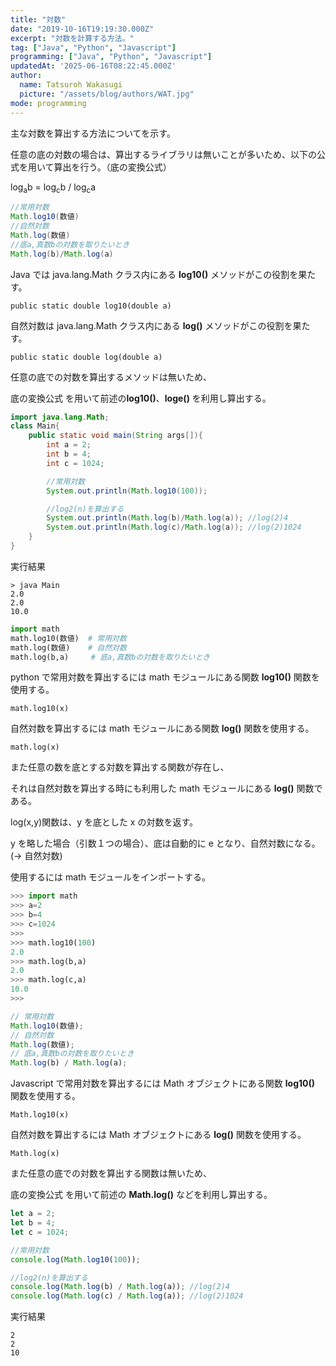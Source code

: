```yaml
---
title: "対数"
date: "2019-10-16T19:19:30.000Z"
excerpt: "対数を計算する方法。"
tag: ["Java", "Python", "Javascript"]
programming: ["Java", "Python", "Javascript"]
updatedAt: '2025-06-16T08:22:45.000Z'
author:
  name: Tatsuroh Wakasugi
  picture: "/assets/blog/authors/WAT.jpg"
mode: programming
---
```


主な対数を算出する方法についてを示す。

任意の底の対数の場合は、算出するライブラリは無いことが多いため、以下の公式を用いて算出を行う。（底の変換公式）

log<sub>a</sub>b = log<sub>c</sub>b / log<sub>c</sub>a

<div class="note_content_by_programming_language" id="note_content_Java">

```java
//常用対数
Math.log10(数値)
//自然対数
Math.log(数値)
//底a,真数bの対数を取りたいとき
Math.log(b)/Math.log(a)
```

Java では java.lang.Math クラス内にある **log10()** メソッドがこの役割を果たす。

`public static double log10(double a)`

自然対数は java.lang.Math クラス内にある **log()** メソッドがこの役割を果たす。

`public static double log(double a)`

任意の底での対数を算出するメソッドは無いため、

底の変換公式 を用いて前述の**log10()**、**loge()** を利用し算出する。

```java
import java.lang.Math;
class Main{
    public static void main(String args[]){
        int a = 2;
        int b = 4;
        int c = 1024;

        //常用対数
        System.out.println(Math.log10(100));

        //log2(n)を算出する
        System.out.println(Math.log(b)/Math.log(a)); //log(2)4
        System.out.println(Math.log(c)/Math.log(a)); //log(2)1024
    }
}
```

実行結果

```
> java Main
2.0
2.0
10.0
```

</div>
<div class="note_content_by_programming_language" id="note_content_Python">

```python
import math
math.log10(数値)  # 常用対数
math.log(数値)    # 自然対数
math.log(b,a)     # 底a,真数bの対数を取りたいとき
```

python で常用対数を算出するには math モジュールにある関数 **log10()** 関数を使用する。

`math.log10(x)`

自然対数を算出するには math モジュールにある関数 **log()** 関数を使用する。

`math.log(x)`

また任意の数を底とする対数を算出する関数が存在し、

それは自然対数を算出する時にも利用した math モジュールにある **log()** 関数である。

log(x,y)関数は、y を底とした x の対数を返す。

y を略した場合（引数１つの場合）、底は自動的に e となり、自然対数になる。(→ 自然対数)

使用するには math モジュールをインポートする。

```python
>>> import math
>>> a=2
>>> b=4
>>> c=1024
>>>
>>> math.log10(100)
2.0
>>> math.log(b,a)
2.0
>>> math.log(c,a)
10.0
>>>
```

</div>
<div class="note_content_by_programming_language" id="note_content_Javascript">

```javascript
// 常用対数
Math.log10(数値);
// 自然対数
Math.log(数値);
// 底a,真数bの対数を取りたいとき
Math.log(b) / Math.log(a);
```

Javascript で常用対数を算出するには Math オブジェクトにある関数 **log10()** 関数を使用する。

`Math.log10(x)`

自然対数を算出するには Math オブジェクトにある **log()** 関数を使用する。

`Math.log(x)`

また任意の底での対数を算出する関数は無いため、

底の変換公式 を用いて前述の **Math.log()** などを利用し算出する。

```javascript
let a = 2;
let b = 4;
let c = 1024;

//常用対数
console.log(Math.log10(100));

//log2(n)を算出する
console.log(Math.log(b) / Math.log(a)); //log(2)4
console.log(Math.log(c) / Math.log(a)); //log(2)1024
```

実行結果

```
2
2
10
```

</div>
